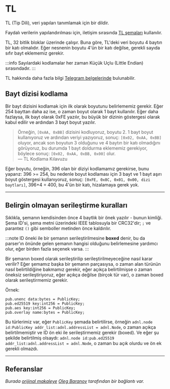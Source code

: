 # TL

TL (Tip Dili), veri yapıları tanımlamak için bir dildir.

Faydalı verilerin yapılandırılması için, iletişim sırasında [TL şemaları](https://github.com/ton-blockchain/ton/tree/master/tl/generate/scheme) kullanılır.

TL, 32 bitlik bloklar üzerinde çalışır. Buna göre, TL'deki veri boyutu 4 baytın bir katı olmalıdır. 
Eğer nesnenin boyutu 4'ün bir katı değilse, gerekli sayıda sıfır bayt eklememiz gerekir. 

:::info
Sayılardaki kodlamalar her zaman Küçük Uçlu (Little Endian) sırasındadır.
:::

TL hakkında daha fazla bilgi [Telegram belgelerinde](https://core.telegram.org/mtproto/TL) bulunabilir.

## Bayt dizisi kodlama

Bir bayt dizisini kodlamak için ilk olarak boyutunu belirlememiz gerekir. 
Eğer 254 bayttan daha az ise, o zaman boyut olarak 1 bayt kullanılır. Eğer daha fazlaysa, 
ilk bayt olarak 0xFE yazılır, bu büyük bir dizinin göstergesi olarak kabul edilir ve ardından 3 bayt boyut yazılır.

> Örneğin, `[0xAA, 0xBB]` dizisini kodluyoruz, boyutu 2. 
> 1 bayt boyut kullanıyoruz ve ardından veriyi yazıyoruz, sonuç: `[0x02, 0xAA, 0xBB]` oluyor, ancak son boyutun 3 olduğunu ve 4 baytın bir katı olmadığını görüyoruz, bu durumda 1 bayt doldurma eklememiz gerekiyor, böylece sonuç: `[0x02, 0xAA, 0xBB, 0x00]` olur.  
> — TL Kodlama Kılavuzu

Eğer boyutu, örneğin, 396 olan bir diziyi kodlamamız gerekirse, bunu yaparız: 396 >= 254, bu nedenle boyut kodlaması için 3 bayt ve 1 bayt aşırı boyut göstergesi kullanıyoruz, sonuç: `[0xFE, 0x8C, 0x01, 0x00, dizi baytları]`, 396+4 = 400, bu 4'ün bir katı, hizalamaya gerek yok.

---

## Belirgin olmayan serileştirme kuralları

Sıklıkla, şemanın kendisinden önce 4 baytlık bir önek yazılır - bunun kimliği. 
Şema ID'si, şema metni üzerindeki IEEE tablosuyla bir CRC32'dir; `;` ve parantez `()` gibi semboller metinden önce kaldırılır. 

:::note
ID öneki ile bir şemanın serileştirilmesine **boxed** denir, bu da parser'ın önünde gelen şemanın hangisi olduğunu belirlemesine yardımcı olur, eğer birden fazla seçenek varsa.
:::

Bir şemanın boxed olarak serileştirilip serileştirilmeyeceğine nasıl karar verilir? 
Eğer şemamız başka bir şemanın parçasıysa, o zaman alan türünün nasıl belirtildiğine bakmamız gerekir, eğer açıkça belirtilmişse o zaman öneksiz serileştiriyoruz, eğer açıkça değilse (birçok tür var), o zaman boxed olarak serileştirmemiz gerekir. 

Örnek:
```tlb
pub.unenc data:bytes = PublicKey;
pub.ed25519 key:int256 = PublicKey;
pub.aes key:int256 = PublicKey;
pub.overlay name:bytes = PublicKey;
```
Bu türlerimiz var, eğer `PublicKey` şemada belirtilirse, örneğin `adnl.node id:PublicKey addr_list:adnl.addressList = adnl.Node`, o zaman açıkça belirtilmemiştir ve ID ön eki ile serileştirmemiz gerekir (boxed). Ve eğer şu şekilde belirtilmiş olsaydı: `adnl.node id:pub.ed25519 addr_list:adnl.addressList = adnl.Node`, o zaman bu açık olurdu ve ön ek gerekli olmazdı.

---

## Referanslar

_Burada [orijinal makaleye](https://github.com/xssnick/ton-deep-doc/blob/master/TL.md) [Oleg Baranov](https://github.com/xssnick) tarafından bir bağlantı var._